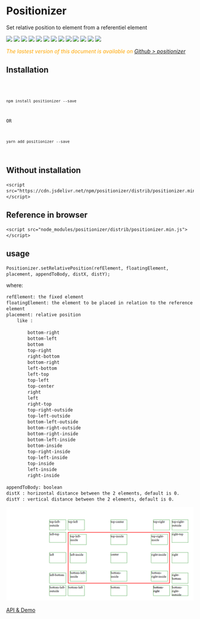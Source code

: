 # Positionizer

Set relative position to element from a referentiel element

 <div style="display:inline">
    <a target="_blank" title="build" href="https://travis-ci.org/Sylvain59650/positionizer"><img src="https://travis-ci.org/Sylvain59650/positionizer.png?branch=master" /></a>
    <a target="_blank" title="version" href="https://www.npmjs.com/package/positionizer"><img src="https://img.shields.io/npm/v/positionizer.svg" /></a>
    <a target="_blank" title="package" href="https://github.com/Sylvain59650/positionizer"><img src="https://img.shields.io/github/package-json/v/Sylvain59650/positionizer.svg" /></a>
    <a target="_blank" title="dependencies" href="https://david-dm.org/Sylvain59650/positionizer"><img src="https://img.shields.io/david/Sylvain59650/positionizer.svg" /></a>
    <a target="_blank" title="dependencies graph" href="http://npm.anvaka.com/#/view/2d/positionizer"><img src="https://img.shields.io/badge/dependencies-graph-blue.svg" /></a>
    <img src="https://img.shields.io/bundlephobia/min/positionizer.svg" />
    <img src="https://img.shields.io/badge/eslint-ok-blue.svg" />
    <a href="https://codeclimate.com/github/Sylvain59650/positionizer/maintainability"><img src="https://api.codeclimate.com/v1/badges/83b41a5892fbfd9fde8a/maintainability" /></a>
    <a target="_blank" title="tests" href="https://sylvain59650.github.io/positionizer/"><img src="https://img.shields.io/badge/tests-passing-brightgreen.svg" /></a>
      <a target="_blank" title="downloads" href="https://www.jsdelivr.com/package/npm/positionizer"><img src="https://data.jsdelivr.com/v1/package/npm/positionizer/badge" /></a>
    <a target="_blank" title="cdn" href="https://cdn.jsdelivr.net/npm/positionizer/distrib/positionizer.min.js"><img src="https://img.shields.io/badge/cdn-jsdeliv-black.svg" /></a>
    <img src="https://img.shields.io/npm/l/positionizer.svg" />
    <img src="https://hits.dwyl.com/Sylvain59650/positionizer.svg" />
  </div>


 <div class="Note" style="color:orange;font-style:italic">
 
The lastest version of this document is available on [Github > positionizer](https://github.com/Sylvain59650/positionizer/blob/master/README.md)


</div>



## Installation
<code>

    npm install positionizer --save

OR

    yarn add positionizer --save
</code>

## Without installation 

    <script src="https://cdn.jsdelivr.net/npm/positionizer/distrib/positionizer.min.js"></script>
    
## Reference in browser

    <script src="node_modules/positionizer/distrib/positionizer.min.js"></script>

## usage

    Positionizer.setRelativePosition(refElement, floatingElement, placement, appendToBody, distX, distY);

where:

    refElement: the fixed element
    floatingElement: the element to be placed in relation to the reference element
    placement: relative position
        like :

            bottom-right
            bottom-left
            bottom
            top-right
            right-bottom
            bottom-right
            left-bottom
            left-top
            top-left
            top-center
            right
            left
            right-top
            top-right-outside
            top-left-outside
            bottom-left-outside
            bottom-right-outside
            bottom-right-inside
            bottom-left-inside
            bottom-inside
            top-right-inside
            top-left-inside
            top-inside
            left-inside
            right-inside

    appendToBody: boolean
    distX : horizontal distance between the 2 elements, default is 0.
    distY : vertical distance between the 2 elements, default is 0.
<img src="position.png" />

<a href="https://sylvain59650.github.io/positionizer/">API & Demo</a>